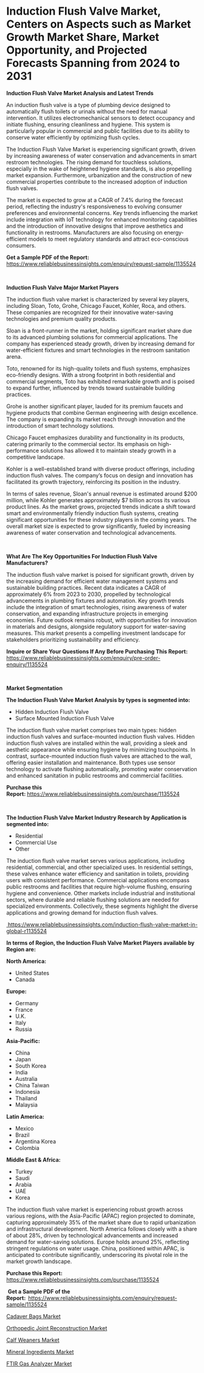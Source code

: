 <p><h1>Induction Flush Valve Market, Centers on Aspects such as Market Growth Market Share, Market Opportunity, and Projected Forecasts Spanning from 2024 to 2031</h1></p><p><strong>Induction Flush Valve Market Analysis and Latest Trends</strong></p>
<p><p>An induction flush valve is a type of plumbing device designed to automatically flush toilets or urinals without the need for manual intervention. It utilizes electromechanical sensors to detect occupancy and initiate flushing, ensuring cleanliness and hygiene. This system is particularly popular in commercial and public facilities due to its ability to conserve water efficiently by optimizing flush cycles.</p><p>The Induction Flush Valve Market is experiencing significant growth, driven by increasing awareness of water conservation and advancements in smart restroom technologies. The rising demand for touchless solutions, especially in the wake of heightened hygiene standards, is also propelling market expansion. Furthermore, urbanization and the construction of new commercial properties contribute to the increased adoption of induction flush valves.</p><p>The market is expected to grow at a CAGR of 7.4% during the forecast period, reflecting the industry's responsiveness to evolving consumer preferences and environmental concerns. Key trends influencing the market include integration with IoT technology for enhanced monitoring capabilities and the introduction of innovative designs that improve aesthetics and functionality in restrooms. Manufacturers are also focusing on energy-efficient models to meet regulatory standards and attract eco-conscious consumers.</p></p>
<p><strong>Get a Sample PDF of the Report:&nbsp;</strong> <a href="https://www.reliablebusinessinsights.com/enquiry/request-sample/1135524?utm_campaign=84&utm_medium=2&utm_source=Github&utm_content=ia&utm_term=18112024&utm_id=induction-flush-valve">https://www.reliablebusinessinsights.com/enquiry/request-sample/1135524</a></p>
<p>&nbsp;</p>
<p><strong>Induction Flush Valve Major Market Players</strong></p>
<p><p>The induction flush valve market is characterized by several key players, including Sloan, Toto, Grohe, Chicago Faucet, Kohler, Roca, and others. These companies are recognized for their innovative water-saving technologies and premium quality products.</p><p>Sloan is a front-runner in the market, holding significant market share due to its advanced plumbing solutions for commercial applications. The company has experienced steady growth, driven by increasing demand for water-efficient fixtures and smart technologies in the restroom sanitation arena.</p><p>Toto, renowned for its high-quality toilets and flush systems, emphasizes eco-friendly designs. With a strong footprint in both residential and commercial segments, Toto has exhibited remarkable growth and is poised to expand further, influenced by trends toward sustainable building practices.</p><p>Grohe is another significant player, lauded for its premium faucets and hygiene products that combine German engineering with design excellence. The company is expanding its market reach through innovation and the introduction of smart technology solutions.</p><p>Chicago Faucet emphasizes durability and functionality in its products, catering primarily to the commercial sector. Its emphasis on high-performance solutions has allowed it to maintain steady growth in a competitive landscape.</p><p>Kohler is a well-established brand with diverse product offerings, including induction flush valves. The company’s focus on design and innovation has facilitated its growth trajectory, reinforcing its position in the industry.</p><p>In terms of sales revenue, Sloan's annual revenue is estimated around $200 million, while Kohler generates approximately $7 billion across its various product lines. As the market grows, projected trends indicate a shift toward smart and environmentally friendly induction flush systems, creating significant opportunities for these industry players in the coming years. The overall market size is expected to grow significantly, fueled by increasing awareness of water conservation and technological advancements.</p></p>
<p>&nbsp;</p>
<p><strong>What Are The Key Opportunities For Induction Flush Valve Manufacturers?</strong></p>
<p><p>The induction flush valve market is poised for significant growth, driven by the increasing demand for efficient water management systems and sustainable building practices. Recent data indicates a CAGR of approximately 6% from 2023 to 2030, propelled by technological advancements in plumbing fixtures and automation. Key growth trends include the integration of smart technologies, rising awareness of water conservation, and expanding infrastructure projects in emerging economies. Future outlook remains robust, with opportunities for innovation in materials and designs, alongside regulatory support for water-saving measures. This market presents a compelling investment landscape for stakeholders prioritizing sustainability and efficiency.</p></p>
<p><strong>Inquire or Share Your Questions If Any Before Purchasing This Report:</strong> <a href="https://www.reliablebusinessinsights.com/enquiry/pre-order-enquiry/1135524?utm_campaign=84&utm_medium=2&utm_source=Github&utm_content=ia&utm_term=18112024&utm_id=induction-flush-valve">https://www.reliablebusinessinsights.com/enquiry/pre-order-enquiry/1135524</a></p>
<p>&nbsp;</p>
<p><strong>Market Segmentation</strong></p>
<p><strong>The Induction Flush Valve Market Analysis by types is segmented into:</strong></p>
<p><ul><li>Hidden Induction Flush Valve</li><li>Surface Mounted Induction Flush Valve</li></ul></p>
<p><p>The induction flush valve market comprises two main types: hidden induction flush valves and surface-mounted induction flush valves. Hidden induction flush valves are installed within the wall, providing a sleek and aesthetic appearance while ensuring hygiene by minimizing touchpoints. In contrast, surface-mounted induction flush valves are attached to the wall, offering easier installation and maintenance. Both types use sensor technology to activate flushing automatically, promoting water conservation and enhanced sanitation in public restrooms and commercial facilities.</p></p>
<p><strong>Purchase this Report:&nbsp;</strong><a href="https://www.reliablebusinessinsights.com/purchase/1135524?utm_campaign=84&utm_medium=2&utm_source=Github&utm_content=ia&utm_term=18112024&utm_id=induction-flush-valve">https://www.reliablebusinessinsights.com/purchase/1135524</a></p>
<p>&nbsp;</p>
<p><strong>The Induction Flush Valve Market Industry Research by Application is segmented into:</strong></p>
<p><ul><li>Residential</li><li>Commercial Use</li><li>Other</li></ul></p>
<p><p>The induction flush valve market serves various applications, including residential, commercial, and other specialized uses. In residential settings, these valves enhance water efficiency and sanitation in toilets, providing users with consistent performance. Commercial applications encompass public restrooms and facilities that require high-volume flushing, ensuring hygiene and convenience. Other markets include industrial and institutional sectors, where durable and reliable flushing solutions are needed for specialized environments. Collectively, these segments highlight the diverse applications and growing demand for induction flush valves.</p></p>
<p><a href="https://www.reliablebusinessinsights.com/induction-flush-valve-market-in-global-r1135524?utm_campaign=84&utm_medium=2&utm_source=Github&utm_content=ia&utm_term=18112024&utm_id=induction-flush-valve">&nbsp;https://www.reliablebusinessinsights.com/induction-flush-valve-market-in-global-r1135524</a></p>
<p><strong>In terms of Region, the Induction Flush Valve Market Players available by Region are:</strong></p>
<p>
    <p> <strong> North America: </strong>
        <ul>
            <li>United States</li>
            <li>Canada</li>
        </ul>
        </p> 
    <p> <strong> Europe: </strong>
        <ul>
            <li>Germany</li>
            <li>France</li>
            <li>U.K.</li>
            <li>Italy</li>
            <li>Russia</li>
        </ul>
        </p> 
    <p> <strong> Asia-Pacific: </strong>
        <ul>
            <li>China</li>
            <li>Japan</li>
            <li>South Korea</li>
            <li>India</li>
            <li>Australia</li>
            <li>China Taiwan</li>
            <li>Indonesia</li>
            <li>Thailand</li>
            <li>Malaysia</li>
        </ul>
        </p> 
    <p> <strong> Latin America: </strong>
        <ul>
            <li>Mexico</li>
            <li>Brazil</li>
            <li>Argentina Korea</li>
            <li>Colombia</li>
        </ul>
        </p> 
    <p> <strong> Middle East & Africa: </strong>
        <ul>
            <li>Turkey</li>
            <li>Saudi</li>
            <li>Arabia</li>
            <li>UAE</li>
            <li>Korea</li>
        </ul>
    </p>
    </p>
<p><p>The induction flush valve market is experiencing robust growth across various regions, with the Asia-Pacific (APAC) region projected to dominate, capturing approximately 35% of the market share due to rapid urbanization and infrastructural development. North America follows closely with a share of about 28%, driven by technological advancements and increased demand for water-saving solutions. Europe holds around 25%, reflecting stringent regulations on water usage. China, positioned within APAC, is anticipated to contribute significantly, underscoring its pivotal role in the market growth landscape.</p></p>
<p><strong>Purchase this Report: </strong><a href="https://www.reliablebusinessinsights.com/purchase/1135524?utm_campaign=84&utm_medium=2&utm_source=Github&utm_content=ia&utm_term=18112024&utm_id=induction-flush-valve">https://www.reliablebusinessinsights.com/purchase/1135524</a></p>
<p>&nbsp;<strong>Get a Sample PDF of the Report:&nbsp;&nbsp;</strong><a href="https://www.reliablebusinessinsights.com/enquiry/request-sample/1135524?utm_campaign=84&utm_medium=2&utm_source=Github&utm_content=ia&utm_term=18112024&utm_id=induction-flush-valve">https://www.reliablebusinessinsights.com/enquiry/request-sample/1135524</a></p>
<p><strong></strong></p>
<p><p><a href="https://issuu.com/reportprime-2/docs/cadaver-bags-market-size-2030.pptx_566c34a30e3a08?utm_campaign=84&utm_medium=2&utm_source=Github&utm_content=ia&utm_term=18112024&utm_id=induction-flush-valve">Cadaver Bags Market</a></p><p><a href="https://github.com/AngelaWalsh696/Market-Research-Report-List-1/blob/main/orthopedic-joint-reconstruction-market.md?utm_campaign=84&utm_medium=2&utm_source=Github&utm_content=ia&utm_term=18112024&utm_id=induction-flush-valve">Orthopedic Joint Reconstruction Market</a></p><p><a href="https://issuu.com/reportprime-2/docs/calf-weaners-market-size-2030.pptx_3b8174e43af997?utm_campaign=84&utm_medium=2&utm_source=Github&utm_content=ia&utm_term=18112024&utm_id=induction-flush-valve">Calf Weaners Market</a></p><p><a href="https://www.linkedin.com/pulse/mineral-ingredients-industry-forecast-market-shifts-strategic-pkmdf?utm_campaign=84&utm_medium=2&utm_source=Github&utm_content=ia&utm_term=18112024&utm_id=induction-flush-valve">Mineral Ingredients Market</a></p><p><a href="https://www.linkedin.com/pulse/emerging-ftir-gas-analyzer-market-opportunities-analysis-investors-tgwdc?utm_campaign=84&utm_medium=2&utm_source=Github&utm_content=ia&utm_term=18112024&utm_id=induction-flush-valve">FTIR Gas Analyzer Market</a></p></p>
